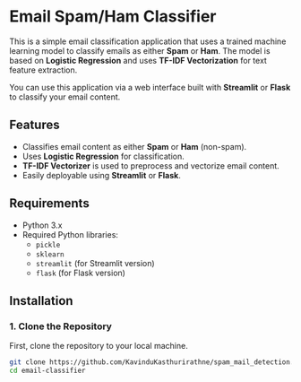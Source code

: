 # Email Spam/Ham Classifier

This is a simple email classification application that uses a trained machine learning model to classify emails as either **Spam** or **Ham**. The model is based on **Logistic Regression** and uses **TF-IDF Vectorization** for text feature extraction.

You can use this application via a web interface built with **Streamlit** or **Flask** to classify your email content.

## Features
- Classifies email content as either **Spam** or **Ham** (non-spam).
- Uses **Logistic Regression** for classification.
- **TF-IDF Vectorizer** is used to preprocess and vectorize email content.
- Easily deployable using **Streamlit** or **Flask**.

## Requirements
- Python 3.x
- Required Python libraries:
  - `pickle`
  - `sklearn`
  - `streamlit` (for Streamlit version)
  - `flask` (for Flask version)

## Installation

### 1. Clone the Repository
First, clone the repository to your local machine.

```bash
git clone https://github.com/KavinduKasthurirathne/spam_mail_detection.git
cd email-classifier
